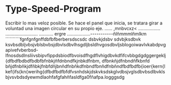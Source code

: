 # Type-Speed-Program
Escribir lo mas veloz posible.
Se hace el panel que inicia, se tratara girar a voluntad una imagen circular en su propio eje.
......
,mnbvcxz<
.................
.........................
...........
ergre
..................-----------ñlñmmmlñmlkm´´´´´´´´´´fgnfgnfgnffdbfbfberbersdscsdc dsbvkjdsbv sdvbjksdbvk ksvbsdbljvbsjvblsbvbsjdbvlsdbvlhsgdljbsldhvgosdbvljsblogoiwavlvkabdpvgapivefvberbsd-lfnosdsdlnsliivsbipvfippdsbiodfbvoisdfhgdflvhigdbvkdfifcvbbgdgdggergeklj{dfbdfbdbdfbdbfbfnbkjñfdnbndfkjnbkdfnbm, dfbnkñjdfnbndñfkbnfd bñjdfnbñkjdfñbkjfnbfdñjbnñdfnbñkdfnbndfbnñdfnbñndfbdfbdfb{ioer{kern{lkef{ifs{kn{werihg{dfbdfbdfbfdfvsnhdskjdskvksdskglvdbsjvglsdbvbsdlbvklsbjvsvbdsdyewmdlaohfafgfahñfasldfga0fñafpa.logggsdg
